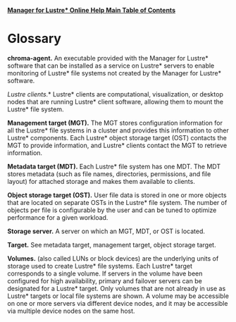 [**Manager for Lustre\* Online Help Main Table of Contents**](../README.md)
# <a id="13.0"></a>Glossary

**chroma-agent.** An executable provided with the Manager for Lustre\* software that can be installed as a service on Lustre* servers to enable monitoring of Lustre* file systems not created by the Manager for Lustre\* software. 

**Lustre* clients.** Lustre* clients are computational, visualization, or desktop nodes that are running Lustre* client software, allowing them to mount the Lustre* file system.

**Management target (MGT).** The MGT stores configuration information for all the Lustre* file systems in a cluster and provides this information to other Lustre* components. Each Lustre* object storage target (OST) contacts the MGT to provide information, and Lustre* clients contact the MGT to retrieve information.

**Metadata target (MDT).** Each Lustre* file system has one MDT. The MDT stores metadata (such as file names, directories, permissions, and file layout) for attached storage and makes them available to clients.

**Object storage target (OST).** User file data is stored in one or more objects that are located on separate OSTs in the Lustre* file system. The number of objects per file is configurable by the user and can be tuned to optimize performance for a given workload.

**Storage server.** A server on which an MGT, MDT, or OST is located. 

**Target.** See metadata target, management target, object storage target.

**Volumes.** (also called LUNs or block devices) are the underlying units of storage used to create Lustre* file systems. Each Lustre* target corresponds to a single volume. If servers in the volume have been configured for high availability, primary and failover servers can be designated for a Lustre* target. Only volumes that are not already in use as Lustre* targets or local file systems are shown. A volume may be accessible on one or more servers via different device nodes, and it may be accessible via multiple device nodes on the same host.